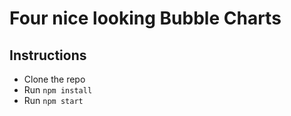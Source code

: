 # Four nice looking Bubble Charts

## Instructions

* Clone the repo
* Run `npm install`
* Run `npm start`


